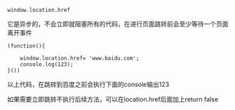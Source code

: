 `window.location.href`

它是异步的，不会立即就阻塞所有的代码，在进行页面跳转前会至少等待一个页面离开事件

```
(function(){

    window.location.href= 'www.baidu.com';
    console.log(123);
}())
```

以上代码，在跳转到百度之前会执行下面的console输出123

如果需要立即跳转不执行后续方法，可以在location.href后面加上return false


